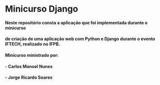 # Minicurso Django

#### Neste repositório consta a aplicação que foi implementada durante o minicurso 
####    de criação de uma aplicação web com Python e Django durante o evento IFTECH, realizado no IFPB.

#### Minicurso ministrado por:
####  - Carlos Manoel Nunes
####  - Jorge Ricardo Soares